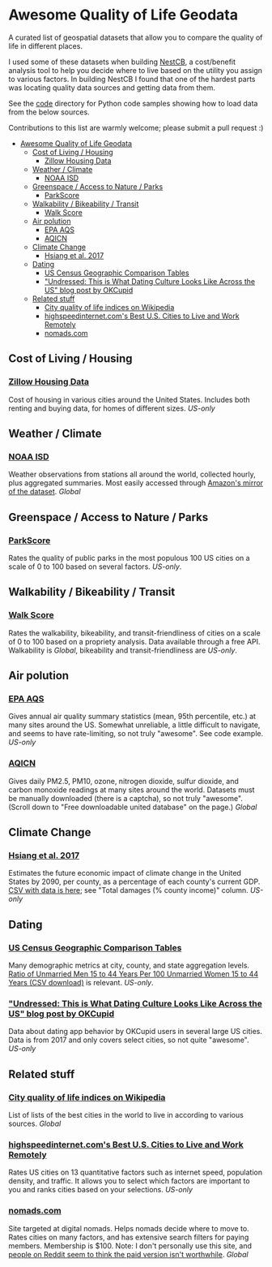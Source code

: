 # Awesome Quality of Life Geodata
A curated list of geospatial datasets that allow you to compare the quality of life in different places.

I used some of these datasets when building [NestCB](https://github.com/kerrickstaley/NestCB), a cost/benefit analysis tool to help you decide where to live based on the utility you assign to various factors. In building NestCB I found that one of the hardest parts was locating quality data sources and getting data from them.

See the [code](code) directory for Python code samples showing how to load data from the below sources.

Contributions to this list are warmly welcome; please submit a pull request :)

- [Awesome Quality of Life Geodata](#awesome-quality-of-life-geodata)
  - [Cost of Living / Housing](#cost-of-living--housing)
    - [Zillow Housing Data](#zillow-housing-data)
  - [Weather / Climate](#weather--climate)
    - [NOAA ISD](#noaa-isd)
  - [Greenspace / Access to Nature / Parks](#greenspace--access-to-nature--parks)
    - [ParkScore](#parkscore)
  - [Walkability / Bikeability / Transit](#walkability--bikeability--transit)
    - [Walk Score](#walk-score)
  - [Air polution](#air-polution)
    - [EPA AQS](#epa-aqs)
    - [AQICN](#aqicn)
  - [Climate Change](#climate-change)
    - [Hsiang et al. 2017](#hsiang-et-al-2017)
  - [Dating](#dating)
    - [US Census Geographic Comparison Tables](#us-census-geographic-comparison-tables)
    - ["Undressed: This is What Dating Culture Looks Like Across the US" blog post by OKCupid](#undressed-this-is-what-dating-culture-looks-like-across-the-us-blog-post-by-okcupid)
  - [Related stuff](#related-stuff)
    - [City quality of life indices on Wikipedia](#city-quality-of-life-indices-on-wikipedia)
    - [highspeedinternet.com's Best U.S. Cities to Live and Work Remotely](#highspeedinternetcoms-best-us-cities-to-live-and-work-remotely)
    - [nomads.com](#nomadscom)

## Cost of Living / Housing
### [Zillow Housing Data](https://www.zillow.com/research/data/)
Cost of housing in various cities around the United States. Includes both renting and buying data, for homes of different sizes. *US-only*

## Weather / Climate
### [NOAA ISD](https://www.ncei.noaa.gov/products/land-based-station/integrated-surface-database)
Weather observations from stations all around the world, collected hourly, plus aggregated summaries. Most easily accessed through [Amazon's mirror of the dataset](https://aws.amazon.com/marketplace/pp/prodview-tmvgq72wrnzpq). *Global*

## Greenspace / Access to Nature / Parks
### [ParkScore](https://www.tpl.org/parkscore/rankings)
Rates the quality of public parks in the most populous 100 US cities on a scale of 0 to 100 based on several factors. *US-only*.

## Walkability / Bikeability / Transit
### [Walk Score](https://www.walkscore.com/)
Rates the walkability, bikeability, and transit-friendliness of cities on a scale of 0 to 100 based on a propriety analysis. Data available through a free API. Walkability is *Global*, bikeability and transit-friendliness are *US-only*.

## Air polution
### [EPA AQS](https://www.epa.gov/aqs)
Gives annual air quality summary statistics (mean, 95th percentile, etc.) at many sites around the US. Somewhat unreliable, a little difficult to navigate, and seems to have rate-limiting, so not truly "awesome". See code example. *US-only*

### [AQICN](https://aqicn.org/data-platform/register/)
Gives daily PM2.5, PM10, ozone, nitrogen dioxide, sulfur dioxide, and carbon monoxide readings at many sites around the world. Datasets must be manually downloaded (there is a captcha), so not truly "awesome".  (Scroll down to "Free downloadable united database" on the page.) *Global*

## Climate Change
### [Hsiang et al. 2017](https://www.science.org/doi/epdf/10.1126/science.aal4369)
Estimates the future economic impact of climate change in the United States by 2090, per county, as a percentage of each county's current GDP. [CSV with data is here](http://impactlab.org/wp-content/uploads/2023/03/county_damages_by_sector.csv); see "Total damages (% county income)" column. *US-only*

## Dating
### [US Census Geographic Comparison Tables](https://www.census.gov/acs/www/data/data-tables-and-tools/geographic-comparison-tables/)
Many demographic metrics at city, county, and state aggregation levels. [Ratio of Unmarried Men 15 to 44 Years Per 100 Unmarried Women 15 to 44 Years (CSV download)](https://www2.census.gov/programs-surveys/acs/data/2023/1_year_geographic_comparison_tables/GCT1203.csv) is relevant. *US-only*.

### ["Undressed: This is What Dating Culture Looks Like Across the US" blog post by OKCupid](https://theblog.okcupid.com/undressed-this-is-what-dating-culture-looks-like-across-the-us-ef46e8429b0a)
Data about dating app behavior by OKCupid users in several large US cities. Data is from 2017 and only covers select cities, so not quite "awesome". *US-only*

## Related stuff
### [City quality of life indices on Wikipedia](https://en.wikipedia.org/wiki/City_quality_of_life_indices)
List of lists of the best cities in the world to live in according to various sources. *Global*

### [highspeedinternet.com's Best U.S. Cities to Live and Work Remotely](https://www.highspeedinternet.com/best-cities-to-live-work-remotely)
Rates US cities on 13 quantitative factors such as internet speed, population density, and traffic. It allows you to select which factors are important to you and ranks cities based on your selections. *US-only*

### [nomads.com](https://nomads.com/)
Site targeted at digital nomads. Helps nomads decide where to move to. Rates cities on many factors, and has extensive search filters for paying members. Membership is $100. Note: I don't personally use this site, and [people on Reddit seem to think the paid version isn't worthwhile](https://www.reddit.com/r/digitalnomad/comments/1fnfayp/is_nomadscom_worth_the_100_fee/). *Global*
